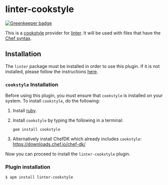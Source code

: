 # linter-cookstyle

[![Greenkeeper badge](https://badges.greenkeeper.io/mattstratton/linter-cookstyle.svg)](https://greenkeeper.io/)

This is a [cookstyle](https://github.com/chef/cookstyle) provider for
[linter][linter]. It will be used with files
that have the [Chef syntax](https://atom.io/packages/language-chef).

## Installation

The `linter` package must be installed in order to use this plugin. If it
is not installed, please follow the instructions [here][linter].

### `cookstyle` Installation

Before using this plugin, you must ensure that `cookstyle` is installed on
your system. To install `cookstyle`, do the following:

1.  Install [ruby](https://www.ruby-lang.org/).

2.  Install `cookstyle` by typing the following in a terminal:

    ```ShellSession
    gem install cookstyle
    ```

3.  Alternatively install ChefDK which already includes `cookstyle`:
    <https://downloads.chef.io/chef-dk/>

Now you can proceed to install the `linter-cookstyle` plugin.

### Plugin installation

```ShellSession
$ apm install linter-cookstyle
```

[linter]: https://github.com/atom-community/linter "Linter"
